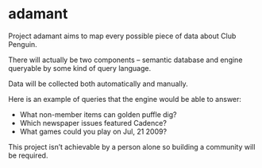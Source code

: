 adamant
=======

Project adamant aims to map every possible piece of data about Club Penguin.

There will actually be two components – semantic database and engine queryable by some kind of query language.

Data will be collected both automatically and manually.

Here is an example of queries that the engine would be able to answer:
* What non-member items can golden puffle dig?
* Which newspaper issues featured Cadence?
* What games could you play on Jul, 21 2009?

This project isn’t achievable by a person alone so building a community will be required.

